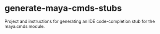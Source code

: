 # generate-maya-cmds-stubs
Project and instructions for generating an IDE code-completion stub for the maya.cmds module.
